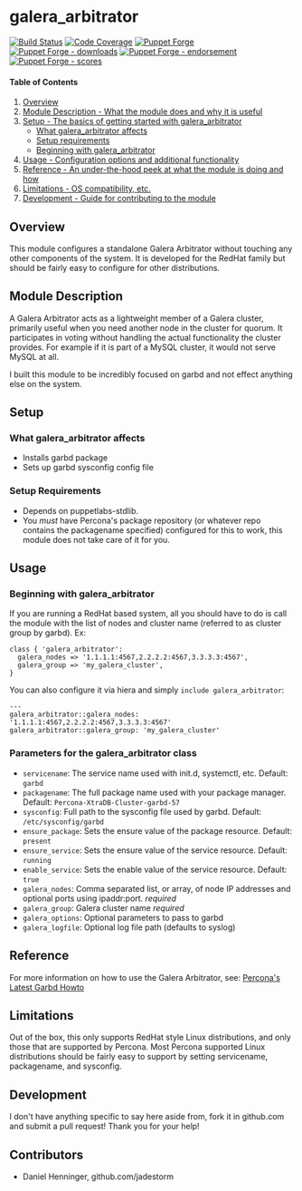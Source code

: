 # galera_arbitrator

[![Build Status](https://travis-ci.org/jadestorm/puppet-galera_arbitrator.png?branch=master)](https://travis-ci.org/jadestorm/puppet-galera_arbitrator)
[![Code Coverage](https://coveralls.io/repos/github/jadestorm/puppet-galera_arbitrator/badge.svg?branch=master)](https://coveralls.io/github/jadestorm/puppet-galera_arbitrator?branch=master)
[![Puppet Forge](https://img.shields.io/puppetforge/v/jadestorm/galera_arbitrator.svg)](https://forge.puppetlabs.com/jadestorm/galera_arbitrator)
[![Puppet Forge - downloads](https://img.shields.io/puppetforge/dt/jadestorm/galera_arbitrator.svg)](https://forge.puppetlabs.com/jadestorm/galera_arbitrator)
[![Puppet Forge - endorsement](https://img.shields.io/puppetforge/e/jadestorm/galera_arbitrator.svg)](https://forge.puppetlabs.com/jadestorm/galera_arbitrator)
[![Puppet Forge - scores](https://img.shields.io/puppetforge/f/jadestorm/galera_arbitrator.svg)](https://forge.puppetlabs.com/jadestorm/galera_arbitrator)

#### Table of Contents

1. [Overview](#overview)
2. [Module Description - What the module does and why it is useful](#module-description)
3. [Setup - The basics of getting started with galera_arbitrator](#setup)
    * [What galera_arbitrator affects](#what-galera_arbitrator-affects)
    * [Setup requirements](#setup-requirements)
    * [Beginning with galera_arbitrator](#beginning-with-galera_arbitrator)
4. [Usage - Configuration options and additional functionality](#usage)
5. [Reference - An under-the-hood peek at what the module is doing and how](#reference)
5. [Limitations - OS compatibility, etc.](#limitations)
6. [Development - Guide for contributing to the module](#development)

## Overview

This module configures a standalone Galera Arbitrator without touching any
other components of the system.  It is developed for the RedHat family
but should be fairly easy to configure for other distributions.

## Module Description

A Galera Arbitrator acts as a lightweight member of a Galera cluster,
primarily useful when you need another node in the cluster for quorum.
It participates in voting without handling the actual functionality the
cluster provides.  For example if it is part of a MySQL cluster, it would
not serve MySQL at all.

I built this module to be incredibly focused on garbd and not effect
anything else on the system.

## Setup

### What galera_arbitrator affects

* Installs garbd package
* Sets up garbd sysconfig config file

### Setup Requirements

* Depends on puppetlabs-stdlib.
* You *must* have Percona's package repository (or whatever repo contains the packagename specified) configured for this to work, this module does not take care of it for you.

## Usage

### Beginning with galera_arbitrator

If you are running a RedHat based system, all you should have to do
is call the module with the list of nodes and cluster name (referred to
as cluster group by garbd).  Ex:

    class { 'galera_arbitrator':
      galera_nodes => '1.1.1.1:4567,2.2.2.2:4567,3.3.3.3:4567',
      galera_group => 'my_galera_cluster',
    }
    
You can also configure it via hiera and simply `include galera_arbitrator`:

    ---
    galera_arbitrator::galera_nodes: '1.1.1.1:4567,2.2.2.2:4567,3.3.3.3:4567'
    galera_arbitrator::galera_group: 'my_galera_cluster'

### Parameters for the galera_arbitrator class
* `servicename`: The service name used with init.d, systemctl, etc.  Default: `garbd`
* `packagename`: The full package name used with your package manager.  Default: `Percona-XtraDB-Cluster-garbd-57`
* `sysconfig`: Full path to the sysconfig file used by garbd.  Default: `/etc/sysconfig/garbd`
* `ensure_package`: Sets the ensure value of the package resource.  Default: `present`
* `ensure_service`: Sets the ensure value of the service resource.  Default: `running`
* `enable_service`: Sets the enable value of the service resource.  Default: `true`
* `galera_nodes`: Comma separated list, or array, of node IP addresses and optional ports using ipaddr:port. *required*
* `galera_group`: Galera cluster name *required*
* `galera_options`: Optional parameters to pass to garbd
* `galera_logfile`: Optional log file path (defaults to syslog)

## Reference

For more information on how to use the Galera Arbitrator, see:
[Percona's Latest Garbd Howto](https://www.percona.com/doc/percona-xtradb-cluster/latest/howtos/garbd_howto.html)

## Limitations

Out of the box, this only supports RedHat style Linux distributions, and
only those that are supported by Percona.  Most Percona supported Linux
distributions should be fairly easy to support by setting servicename,
packagename, and sysconfig.

## Development

I don't have anything specific to say here aside from, fork it in github.com
and submit a pull request!  Thank you for your help!

## Contributors

* Daniel Henninger, github.com/jadestorm
